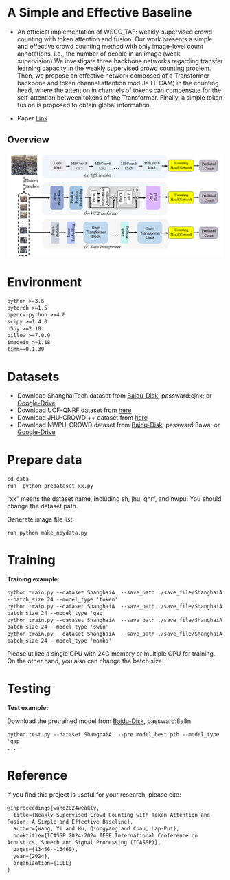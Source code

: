 
# A Simple and Effective Baseline
* An officical implementation of WSCC_TAF: weakly-supervised crowd counting with token attention and fusion. Our work presents a simple and effective crowd counting method with only image-level count annotations,
i.e., the number of people in an image (weak supervision).We investigate three backbone networks regarding transfer learning capacity in the weakly supervised crowd counting problem. Then, we propose an effective network composed of a Transformer backbone and token channel attention module (T-CAM) in the counting head, where the attention in channels of tokens can compensate for the self-attention between tokens of the Transformer. Finally, a simple token fusion is proposed to obtain
global information.

* Paper [Link](https://ieeexplore.ieee.org/document/10446636)
## Overview
![avatar](./image/overview.png)

# Environment

	python >=3.6 
	pytorch >=1.5
	opencv-python >=4.0
	scipy >=1.4.0
	h5py >=2.10
	pillow >=7.0.0
	imageio >=1.18
	timm==0.1.30

# Datasets

- Download ShanghaiTech dataset from [Baidu-Disk](https://pan.baidu.com/s/15WJ-Mm_B_2lY90uBZbsLwA), passward:cjnx; or [Google-Drive](https://drive.google.com/file/d/1CkYppr_IqR1s6wi53l2gKoGqm7LkJ-Lc/view?usp=sharing)
- Download UCF-QNRF dataset from [here](https://www.crcv.ucf.edu/data/ucf-qnrf/)
- Download JHU-CROWD ++ dataset from [here](http://www.crowd-counting.com/)
- Download NWPU-CROWD dataset from [Baidu-Disk](https://pan.baidu.com/s/1VhFlS5row-ATReskMn5xTw), passward:3awa; or [Google-Drive](https://drive.google.com/file/d/1drjYZW7hp6bQI39u7ffPYwt4Kno9cLu8/view?usp=sharing)


# Prepare data

```
cd data
run  python predataset_xx.py
```
“xx” means the dataset name, including sh, jhu, qnrf, and nwpu. You should change the dataset path.

Generate image file list: 
```
run python make_npydata.py
```

# Training

**Training example:**

```
python train.py --dataset ShanghaiA  --save_path ./save_file/ShanghaiA --batch_size 24 --model_type 'token' 
python train.py --dataset ShanghaiA  --save_path ./save_file/ShanghaiA batch_size 24 --model_type 'gap'
python train.py --dataset ShanghaiA  --save_path ./save_file/ShanghaiA batch_size 24 --model_type 'swin'
python train.py --dataset ShanghaiA  --save_path ./save_file/ShanghaiA batch_size 24 --model_type 'mamba'
```
Please utilize a single GPU with 24G memory or multiple GPU for training. On the other hand, you also can change the batch size.

# Testing
**Test example:**

Download the pretrained model from [Baidu-Disk](https://pan.baidu.com/s/1OJZmZfDGOuHCVMtJwrPHUw), passward:8a8n

```
python test.py --dataset ShanghaiA  --pre model_best.pth --model_type 'gap'
...
```

# Reference
If you find this project is useful for your research, please cite:
```
@inproceedings{wang2024weakly,
  title={Weakly-Supervised Crowd Counting with Token Attention and Fusion: A Simple and Effective Baseline},
  author={Wang, Yi and Hu, Qiongyang and Chau, Lap-Pui},
  booktitle={ICASSP 2024-2024 IEEE International Conference on Acoustics, Speech and Signal Processing (ICASSP)},
  pages={13456--13460},
  year={2024},
  organization={IEEE}
}
```